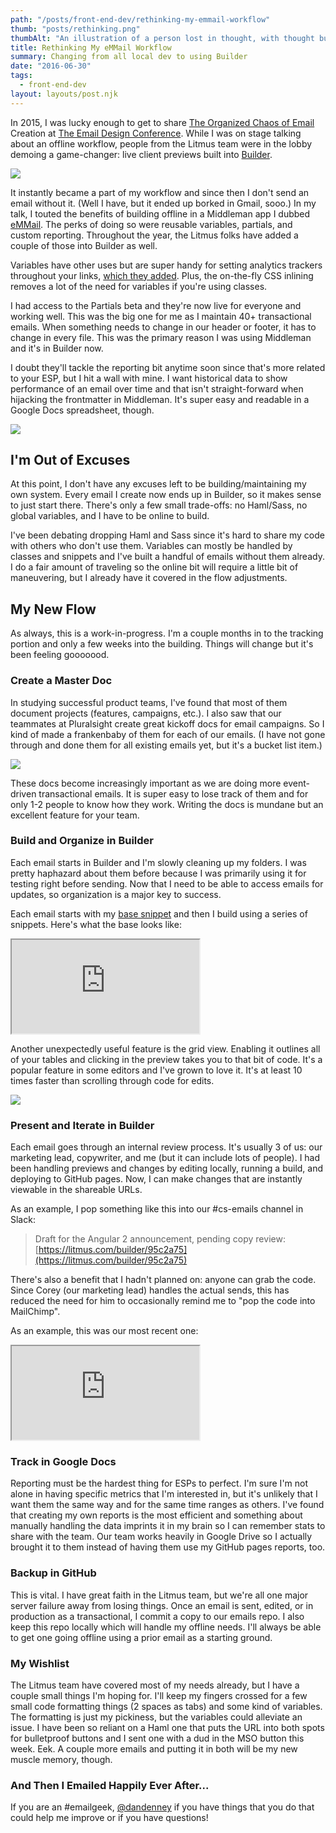 ```yaml
---
path: "/posts/front-end-dev/rethinking-my-emmail-workflow"
thumb: "posts/rethinking.png"
thumbAlt: "An illustration of a person lost in thought, with thought bubbles and symbols representing ideas surrounding them, in the style of Basquiat, viewed from a close-up perspective --v 5 --ar 3:2"
title: Rethinking My eMMail Workflow
summary: Changing from all local dev to using Builder
date: "2016-06-30"
tags:
  - front-end-dev
layout: layouts/post.njk
---
```


In 2015, I was lucky enough to get to share [The Organized Chaos of Email](https://speakerdeck.com/dandenney/the-organized-chaos-of-email-creation) Creation at [The Email Design Conference](https://litmus.com/conference). While I was on stage talking about an offline workflow, people from the Litmus team were in the lobby demoing a game-changer: live client previews built into [Builder](https://litmus.com/email-builder).

![](/img/posts/front-end-dev/rethinking-my-emmail-workflow/screenshot-live-previews.png)

It instantly became a part of my workflow and since then I don't send an email without it. (Well I have, but it ended up borked in Gmail, sooo.) In my talk, I touted the benefits of building offline in a Middleman app I dubbed [eMMail](https://github.com/dandenney/eMMail). The perks of doing so were reusable variables, partials, and custom reporting. Throughout the year, the Litmus folks have added a couple of those into Builder as well.

Variables have other uses but are super handy for setting analytics trackers throughout your links, [which they added](https://litmus.com/help/testing/litmus-builder-guide/#tracking-manager). Plus, the on-the-fly CSS inlining removes a lot of the need for variables if you're using classes.

I had access to the Partials beta and they're now live for everyone and working well. This was the big one for me as I maintain 40+ transactional emails. When something needs to change in our header or footer, it has to change in every file. This was the primary reason I was using Middleman and it's in Builder now.

I doubt they'll tackle the reporting bit anytime soon since that's more related to your ESP, but I hit a wall with mine. I want historical data to show performance of an email over time and that isn't straight-forward when hijacking the frontmatter in Middleman. It's super easy and readable in a Google Docs spreadsheet, though.

![](/img/posts/front-end-dev/rethinking-my-emmail-workflow/screenshot-spreadsheet.png)

## I'm Out of Excuses

At this point, I don't have any excuses left to be building/maintaining my own system. Every email I create now ends up in Builder, so it makes sense to just start there. There's only a few small trade-offs: no Haml/Sass, no global variables, and I have to be online to build.

I've been debating dropping Haml and Sass since it's hard to share my code with others who don't use them. Variables can mostly be handled by classes and snippets and I've built a handful of emails without them already. I do a fair amount of traveling so the online bit will require a little bit of maneuvering, but I already have it covered in the flow adjustments.

## My New Flow

As always, this is a work-in-progress. I'm a couple months in to the tracking portion and only a few weeks into the building. Things will change but it's been feeling gooooood.

### Create a Master Doc

In studying successful product teams, I've found that most of them document projects (features, campaigns, etc.). I also saw that our teammates at Pluralsight create great kickoff docs for email campaigns. So I kind of made a frankenbaby of them for each of our emails. (I have not gone through and done them for all existing emails yet, but it's a bucket list item.)

![](/img/posts/front-end-dev/rethinking-my-emmail-workflow/screenshot-master-doc.png)

These docs become increasingly important as we are doing more event-driven transactional emails. It is super easy to lose track of them and for only 1-2 people to know how they work. Writing the docs is mundane but an excellent feature for your team.

### Build and Organize in Builder

Each email starts in Builder and I'm slowly cleaning up my folders. I was pretty haphazard about them before because I was primarily using it for testing right before sending. Now that I need to be able to access emails for updates, so organization is a major key to success.

Each email starts with my [base snippet](https://litmus.com/community/snippets/86-base) and then I build using a series of snippets. Here's what the base looks like:

<iframe src="https://litmus.com/builder/7b54bd1/embed" scrolling="no"></iframe>

Another unexpectedly useful feature is the grid view. Enabling it outlines all of your tables and clicking in the preview takes you to that bit of code. It's a popular feature in some editors and I've grown to love it. It's at least 10 times faster than scrolling through code for edits.

![](/img/posts/front-end-dev/rethinking-my-emmail-workflow/screenshot-grid-view.png)

### Present and Iterate in Builder

Each email goes through an internal review process. It's usually 3 of us: our marketing lead, copywriter, and me (but it can include lots of people). I had been handling previews and changes by editing locally, running a build, and deploying to GitHub pages. Now, I can make changes that are instantly viewable in the shareable URLs.

As an example, I pop something like this into our #cs-emails channel in Slack:

> Draft for the Angular 2 announcement, pending copy review: [https://litmus.com/builder/95c2a75](https://litmus.com/builder/95c2a75)

There's also a benefit that I hadn't planned on: anyone can grab the code. Since Corey (our marketing lead) handles the actual sends, this has reduced the need for him to occasionally remind me to "pop the code into MailChimp".

As an example, this was our most recent one:

<iframe src="https://litmus.com/builder/95c2a75/embed" scrolling="no"></iframe>

### Track in Google Docs

Reporting must be the hardest thing for ESPs to perfect. I'm sure I'm not alone in having specific metrics that I'm interested in, but it's unlikely that I want them the same way and for the same time ranges as others. I've found that creating my own reports is the most efficient and something about manually handling the data imprints it in my brain so I can remember stats to share with the team. Our team works heavily in Google Drive so I actually brought it to them instead of having them use my GitHub pages reports, too.

### Backup in GitHub

This is vital. I have great faith in the Litmus team, but we're all one major server failure away from losing things. Once an email is sent, edited, or in production as a transactional, I commit a copy to our emails repo. I also keep this repo locally which will handle my offline needs. I'll always be able to get one going offline using a prior email as a starting ground.

### My Wishlist

The Litmus team have covered most of my needs already, but I have a couple small things I'm hoping for. I'll keep my fingers crossed for a few small code formatting things (2 spaces as tabs) and some kind of variables. The formatting is just my pickiness, but the variables could alleviate an issue. I have been so reliant on a Haml one that puts the URL into both spots for bulletproof buttons and I sent one with a dud in the MSO button this week. Eek. A couple more emails and putting it in both will be my new muscle memory, though.

### And Then I Emailed Happily Ever After...

If you are an #emailgeek, [@dandenney](http://twitter.com/dandenney) if you have things that you do that could help me improve or if you have questions!
